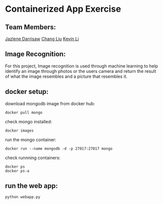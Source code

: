 # Containerized App Exercise

## Team Members:
[Jazlene Darrisaw](https://github.com/Jazlene30)
[Chang Liu](https://github.com/cl5706)
[Kevin Li](https://github.com/KevinLi2260)

## Image Recognition:

For this project, Image recognition is used through machine learning to help identify an image through photos or the users camera and return the result of what the image resembles and a picture that resembles it.

## docker setup:

download mongodb image from docker hub:

```
docker pull mongo
```
	
check mongo installed:
```
docker images
```
run the mongo container:
```
docker run --name mongodb -d -p 27017:27017 mongo
```
check runnning containers:
```
docker ps
docker ps-a
```
## run the web app:
```
python webapp.py
```



